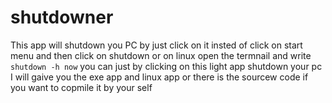 # shutdowner
This app will shutdown you PC by just click on it
insted of click on start menu and then click on shutdown 
or on linux open the termnail and write ``shutdown -h now``
you can just by clicking on this light app shutdown your pc 
I will gaive you the exe app and linux app or there is the sourcew code if you want to copmile it by your self 
